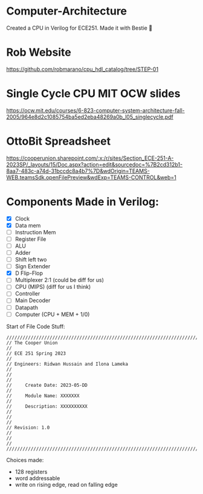 # Computer-Architecture
Created a CPU in Verilog for ECE251. Made it with Bestie :monkey:

# Rob Website 
https://github.com/robmarano/cpu_hdl_catalog/tree/STEP-01

# Single Cycle CPU MIT OCW slides
https://ocw.mit.edu/courses/6-823-computer-system-architecture-fall-2005/964e8d2c1085754ba5ed2eba48269a0b_l05_singlecycle.pdf

# OttoBit Spreadsheet 
https://cooperunion.sharepoint.com/:x:/r/sites/Section_ECE-251-A-2023SP/_layouts/15/Doc.aspx?action=edit&sourcedoc=%7B2cd312b1-8aa7-483c-a74d-31bccdc8a4b7%7D&wdOrigin=TEAMS-WEB.teamsSdk.openFilePreview&wdExp=TEAMS-CONTROL&web=1

# Components Made in Verilog:
- [x] Clock 
- [x] Data mem
- [ ] Instruction Mem
- [ ] Register File
- [ ] ALU
- [ ] Adder
- [ ] Shift left two
- [ ] Sign Extender
- [x] D Flip-Flop
- [ ] Multiplexer 2:1 (could be diff for us)
- [ ] CPU (MIPS) (diff for us I think)
- [ ] Controller
- [ ] Main Decoder
- [ ] Datapath
- [ ] Computer (CPU + MEM + 1/0)

Start of File Code Stuff:
```
//////////////////////////////////////////////////////////////////////////////////
// The Cooper Union                                                             //
// ECE 251 Spring 2023                                                          //
// Engineers: Ridwan Hussain and Ilona Lameka                                   //
//                                                                              //
//     Create Date: 2023-05-DD                                                  //
//     Module Name: XXXXXXX                                                     //
//     Description: XXXXXXXXXX                                                  //
//                                                                              //
// Revision: 1.0                                                                //
//                                                                              //
//////////////////////////////////////////////////////////////////////////////////
```

Choices made:
- 128 registers
- word addressable
- write on rising edge, read on falling edge

